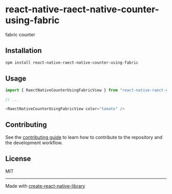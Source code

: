 # react-native-raect-native-counter-using-fabric

fabric counter

## Installation

```sh
npm install react-native-raect-native-counter-using-fabric
```

## Usage


```js
import { RaectNativeCounterUsingFabricView } from "react-native-raect-native-counter-using-fabric";

// ...

<RaectNativeCounterUsingFabricView color="tomato" />
```


## Contributing

See the [contributing guide](CONTRIBUTING.md) to learn how to contribute to the repository and the development workflow.

## License

MIT

---

Made with [create-react-native-library](https://github.com/callstack/react-native-builder-bob)
